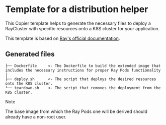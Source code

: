 # Template for a distribution helper

This Copier template helps to generate the necessary files to deploy a RayCluster with specific resources onto a K8S cluster for your application.

This template is based on [Ray's official documentation](https://docs.ray.io/en/latest/cluster/kubernetes/getting-started/raycluster-quick-start.html#kuberay-raycluster-quickstart).

## Generated files

```
├── Dockerfile     <- The Dockerfile to build the extended image that includes the necessary instructions for proper Ray Pods functionality
│
├── deploy.sh      <- The script that deploys the desired resources onto the K8S cluster.
└── teardown.sh    <- The script that removes the deployment from the K8S cluster.
```

> [!NOTE]  
> The base image from which the Ray Pods one will be derived should already have a non-root user.